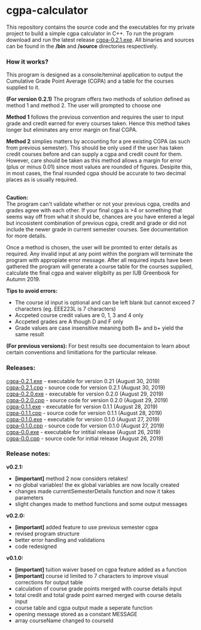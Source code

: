 # cgpa-calculator
This repository contains the source code and the executables for my private project to build a simple cgpa calculator in C++. To run the program download and run the latest release <a href="bin/cgpa-0.2.1.exe">cgpa-0.2.1.exe</a>. All binaries and sources can be found in the <b>/bin</b> and <b>/source</b> directories respectively.

### How it works?
This program is designed as a console/teminal application to output the Cumulative Grade Point Average (CGPA) and a table for the courses supplied to it.</br>

<b>(For version 0.2.1)</b> The program offers two methods of solution defined as method 1 and method 2. The user will prompted to choose one</br>

<b>Method 1</b> follows the previous convention and requires the user to input grade and credit earned for every courses taken. Hence this method takes longer but eliminates any error margin on final CGPA.</br>

<b>Method 2</b> simplies matters by accounting for a pre existing CGPA (as such from previous semester). This should be only used if the user has taken credit courses before and can supply a cgpa and credit count for them. However, care should be taken as this method allows a margin for error (plus or minus 0.01) since most values are rounded of figures. Desipite this, in most cases, the final rounded cgpa should be accurate to two decimal places as is usually required.</br></br>

<b>Caution:</b></br>The program can't validate whether or not your previous cgpa, credits and grades agree with each other. If your final cgpa is >4 or something that seems way off from what it should be, chances are you have entered a legal but incosistent combination of previous cgpa, credit and grade or did not include the newer grade in current semester courses. See documentation for more details.</br>

Once a method is chosen, the user will be promted to enter details as required. Any invalid input at any point within the porgram will terminate the program with appropiate error message. After all required inputs have been gathered the program will generate a course table for the courses supplied, calculate the final cgpa and waiver eligibilty as per IUB Greenbook for Autumn 2019.</br>

<b>Tips to avoid errors:</b>
<ul>
  <li>The course id input is optional and can be left blank but cannot exceed 7 characters (eg. EEE223L is 7 characters)</li>
  <li>Accpeted course credit values are 0, 1, 3 and 4 only</li>
  <li>Accpeted grades are A though D and F only</li>
  <li>Grade values are case insensitive meaning both B+ and b+ yield the same result</li>
</ul>

<b>(For previous versions):</b> For best results see documentaion to learn about certain conventions and limitiations for the particular release.

### Releases:
<a href="bin/cgpa-0.2.1.exe">cgpa-0.2.1.exe</a> - executable for version 0.21 (August 30, 2019)</br>
<a href="source/cgpa-0.2.1.cpp">cgpa-0.2.1.cpp</a> - source code for version 0.2.1 (August 30, 2019)</br>
<a href="bin/cgpa-0.2.0.exe">cgpa-0.2.0.exe</a> - executable for version 0.2.0 (August 29, 2019)</br>
<a href="source/cgpa-0.2.0.cpp">cgpa-0.2.0.cpp</a> - source code for version 0.2.0 (August 29, 2019)</br>
<a href="bin/cgpa-0.1.1.exe">cgpa-0.1.1.exe</a> - executable for version 0.1.1 (August 28, 2019)</br>
<a href="source/cgpa-0.1.1.cpp">cgpa-0.1.1.cpp</a> - source code for version 0.1.1 (August 28, 2019)</br>
<a href="bin/cgpa-0.1.0.exe">cgpa-0.1.0.exe</a> - executable for version 0.1.0 (August 27, 2019)</br>
<a href="source/cgpa-0.1.0.cpp">cgpa-0.1.0.cpp</a> - source code for version 0.1.0 (August 27, 2019)</br>
<a href="bin/cgpa-0.0.exe">cgpa-0.0.exe</a> - executable for intitial release (August 26, 2019)</br>
<a href="source/cgpa-0.0.cpp">cgpa-0.0.cpp</a> - source code for initial release (August 26, 2019)</br>

### Release notes:
<b>v0.2.1:</b> 
<ul>
  <li><b>[important]</b> method 2 now considers retakes!</li>
  <li> no global variables! the ex global variables are now locally created</li>
  <li>changes made currentSemesterDetails function and now it takes parameters</li>
  <li>slight changes made to method functions and some output messages</li>
</ul>
<b>v0.2.0:</b> 
<ul>
  <li><b>[important]</b> added feature to use previous semester cgpa</li>
  <li> revised program structure</li>
  <li>better error handling and validations</li>
  <li>code redesigned</li>
</ul>
<b>v0.1.0:</b> 
<ul>
  <li><b>[important]</b> tuition waiver based on cgpa feature added as a function</li>
  <li><b>[important]</b> course id limited to 7 characters to improve visual corrections for output table</li>
  <li>calculation of course grade points merged with course details input</li>
  <li>total credit and total grade point earned merged with course details input</li>
  <li>course table and cgpa output made a seperate function</li>
  <li>opening message stored as a constant MESSAGE</li>
  <li>array courseName changed to courseId</li>
</ul>
